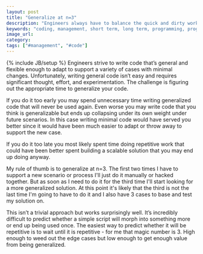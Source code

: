 ```yaml
---
layout: post
title: "Generalize at n=3"
description: "Engineers always have to balance the quick and dirty work with something more elegant that will take longer. Using a rule of generalizing when n=3 strikes the right balance."
keywords: "coding, management, short term, long term, programming, program design"
image_url:
category:
tags: ["#management", "#code"]
---
```

{% include JB/setup %}
Engineers strive to write code that’s general and flexible enough to adapt to support a variety of cases with minimal changes. Unfortunately, writing general code isn’t easy and requires significant thought, effort, and experimentation. The challenge is figuring out the appropriate time to generalize your code.

If you do it too early you may spend unnecessary time writing generalized code that will never be used again. Even worse you may write code that you think is generalizable but ends up collapsing under its own weight under future scenarios. In this case writing minimal code would have served you better since it would have been much easier to adapt or throw away to support the new case.

If you do it too late you most likely spent time doing repetitive work that could have been better spent building a scalable solution that you may end up doing anyway.

My rule of thumb is to generalize at n=3. The first two times I have to support a new scenario or process I'll just do it manually or hacked together. But as soon as I need to do it for the third time I'll start looking for a more generalized solution. At this point it's likely that the third is not the last time I'm going to have to do it and I also have 3 cases to base and test my solution on.

This isn’t a trivial approach but works surprisingly well. It’s incredibly difficult to predict whether a simple script will morph into something more or end up being used once. The easiest way to predict whether it will be repetitive is to wait until it is repetitive - for me that magic number is 3. High enough to weed out the edge cases but low enough to get enough value from being generalized.
